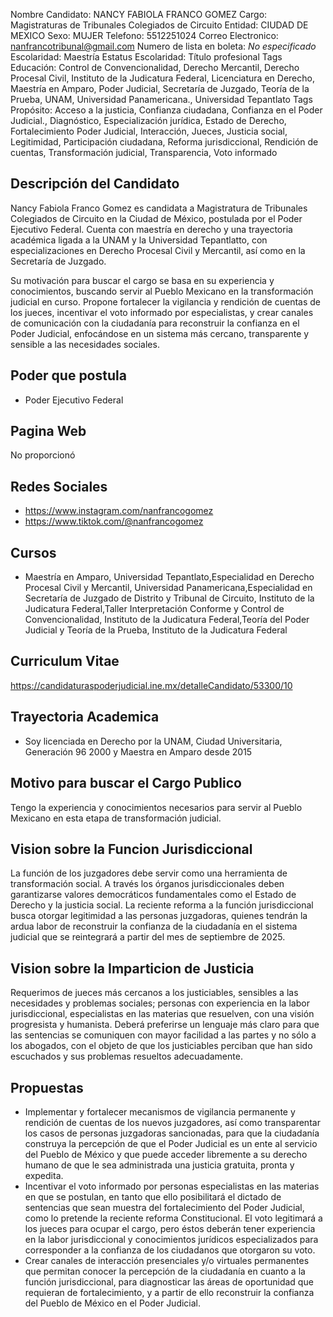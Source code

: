Nombre Candidato: NANCY FABIOLA FRANCO GOMEZ
Cargo: Magistraturas de Tribunales Colegiados de Circuito
Entidad: CIUDAD DE MEXICO
Sexo: MUJER
Telefono: 5512251024
Correo Electronico: nanfrancotribunal@gmail.com
Numero de lista en boleta: *No especificado*
Escolaridad: Maestría
Estatus Escolaridad: Título profesional
Tags Educación: Control de Convencionalidad, Derecho Mercantil, Derecho Procesal Civil, Instituto de la Judicatura Federal, Licenciatura en Derecho, Maestría en Amparo, Poder Judicial, Secretaría de Juzgado, Teoría de la Prueba, UNAM, Universidad Panamericana., Universidad Tepantlato
Tags Propósito: Acceso a la justicia, Confianza ciudadana, Confianza en el Poder Judicial., Diagnóstico, Especialización jurídica, Estado de Derecho, Fortalecimiento Poder Judicial, Interacción, Jueces, Justicia social, Legitimidad, Participación ciudadana, Reforma jurisdiccional, Rendición de cuentas, Transformación judicial, Transparencia, Voto informado


## Descripción del Candidato 

Nancy Fabiola Franco Gomez es candidata a Magistratura de Tribunales Colegiados de Circuito en la Ciudad de México, postulada por el Poder Ejecutivo Federal. Cuenta con maestría en derecho y una trayectoria académica ligada a la UNAM y la Universidad Tepantlatto, con especializaciones en Derecho Procesal Civil y Mercantil, así como en la Secretaría de Juzgado.

Su motivación para buscar el cargo se basa en su experiencia y conocimientos, buscando servir al Pueblo Mexicano en la transformación judicial en curso. Propone fortalecer la vigilancia y rendición de cuentas de los jueces, incentivar el voto informado por especialistas, y crear canales de comunicación con la ciudadanía para reconstruir la confianza en el Poder Judicial, enfocándose en un sistema más cercano, transparente y sensible a las necesidades sociales.


## Poder que postula

- Poder Ejecutivo Federal


## Pagina Web

No proporcionó


## Redes Sociales

- https://www.instagram.com/nanfrancogomez
- https://www.tiktok.com/@nanfrancogomez


## Cursos

- Maestría en Amparo, Universidad Tepantlato,Especialidad en Derecho Procesal Civil y Mercantil, Universidad Panamericana,Especialidad en Secretaría de Juzgado de Distrito y Tribunal de Circuito, Instituto de la Judicatura Federal,Taller Interpretación Conforme y Control de Convencionalidad, Instituto de la Judicatura Federal,Teoría del Poder Judicial y Teoría de la Prueba, Instituto de la Judicatura Federal


## Curriculum Vitae

https://candidaturaspoderjudicial.ine.mx/detalleCandidato/53300/10


## Trayectoria Academica

- Soy licenciada en Derecho por la UNAM, Ciudad Universitaria, Generación 96 2000 y Maestra en Amparo desde 2015


## Motivo para buscar el Cargo Publico

Tengo la experiencia y conocimientos necesarios para servir al Pueblo Mexicano en esta etapa de transformación judicial.


## Vision sobre la Funcion Jurisdiccional

La función de los juzgadores debe servir como una herramienta de transformación social. A través los órganos jurisdiccionales deben garantizarse valores democráticos fundamentales como el Estado de Derecho y la justicia social. La reciente reforma a la función jurisdiccional busca otorgar legitimidad a las personas juzgadoras, quienes tendrán la ardua labor de reconstruir la confianza de la ciudadanía en el sistema judicial que se reintegrará a partir del mes de septiembre de 2025.


## Vision sobre la Imparticion de Justicia

Requerimos de jueces más cercanos a los justiciables, sensibles a las necesidades y problemas sociales; personas con experiencia en la labor jurisdiccional, especialistas en las materias que resuelven, con una visión progresista y humanista. Deberá preferirse un lenguaje más claro para que las sentencias se comuniquen con mayor facilidad a las partes y no sólo a los abogados, con el objeto de que los justiciables perciban que han sido escuchados y sus problemas resueltos adecuadamente.


## Propuestas

- Implementar y fortalecer mecanismos de vigilancia permanente y rendición de cuentas de los nuevos juzgadores, así como transparentar los casos de personas juzgadoras sancionadas, para que la ciudadanía construya la percepción de que el Poder Judicial es un ente al servicio del Pueblo de México y que puede acceder libremente a su derecho humano de que le sea administrada una justicia gratuita, pronta y expedita.
- Incentivar el voto informado por personas especialistas en las materias en que se postulan, en tanto que ello posibilitará el dictado de sentencias que sean muestra del fortalecimiento del Poder Judicial, como lo pretende la reciente reforma Constitucional. El voto legitimará a los jueces para ocupar el cargo, pero éstos deberán tener experiencia en la labor jurisdiccional y conocimientos jurídicos especializados para corresponder a la confianza de los ciudadanos que otorgaron su voto.
- Crear canales de interacción presenciales y/o virtuales permanentes que permitan conocer la percepción de la ciudadanía en cuanto a la función jurisdiccional, para diagnosticar las áreas de oportunidad que requieran de fortalecimiento, y a partir de ello reconstruir la confianza del Pueblo de México en el Poder Judicial.

